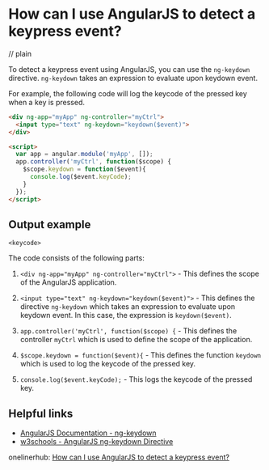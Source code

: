 # How can I use AngularJS to detect a keypress event?
// plain

To detect a keypress event using AngularJS, you can use the `ng-keydown` directive. `ng-keydown` takes an expression to evaluate upon keydown event.

For example, the following code will log the keycode of the pressed key when a key is pressed.

```html
<div ng-app="myApp" ng-controller="myCtrl">
  <input type="text" ng-keydown="keydown($event)">
</div>

<script>
  var app = angular.module('myApp', []);
  app.controller('myCtrl', function($scope) {
    $scope.keydown = function($event){
      console.log($event.keyCode);
    }
  });
</script>
```

## Output example

```
<keycode>
```

The code consists of the following parts:

1. `<div ng-app="myApp" ng-controller="myCtrl">` - This defines the scope of the AngularJS application.

2. `<input type="text" ng-keydown="keydown($event)">` - This defines the directive `ng-keydown` which takes an expression to evaluate upon keydown event. In this case, the expression is `keydown($event)`.

3. `app.controller('myCtrl', function($scope) {` - This defines the controller `myCtrl` which is used to define the scope of the application.

4. `$scope.keydown = function($event){` - This defines the function `keydown` which is used to log the keycode of the pressed key.

5. `console.log($event.keyCode);` - This logs the keycode of the pressed key.

## Helpful links
- [AngularJS Documentation - ng-keydown](https://docs.angularjs.org/api/ng/directive/ngKeydown)
- [w3schools - AngularJS ng-keydown Directive](https://www.w3schools.com/angular/ng_ng-keydown.asp)

onelinerhub: [How can I use AngularJS to detect a keypress event?](https://onelinerhub.com/angularjs/how-can-i-use-angularjs-to-detect-a-keypress-event)